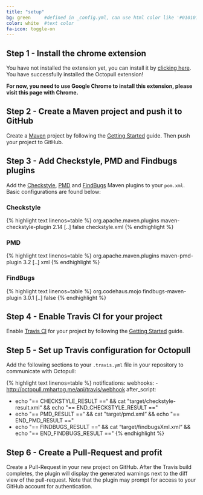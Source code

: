 ```yaml
---
title: "setup"
bg: green     #defined in _config.yml, can use html color like '#010101'
color: white  #text color
fa-icon: toggle-on
---
```


## Step 1 - Install the chrome extension

<p class="show-chrome">
	<span class="show-octopull-not-installed">
		You have not installed the extension yet, you can install it by <a href="#" class="btn" onclick="if(chrome) chrome.webstore.install();"><i class="fa fa-download"></i> clicking here</a>.
	</span>
	<span class="show-octopull-installed">
		You have successfully installed the Octopull extension!
	</span>
</p>

<p class="show-not-chrome">
	<b>For now, you need to use Google Chrome to install this extension, please visit this page with Chrome.</b>
</p>

## Step 2 - Create a Maven project and push it to GitHub

Create a [Maven](https://maven.apache.org/) project by following the [Getting Started](https://maven.apache.org/guides/getting-started/index.html) guide. Then push your project to GitHub.

## Step 3 - Add Checkstyle, PMD and Findbugs plugins

Add the [Checkstyle](https://maven.apache.org/plugins/maven-checkstyle-plugin/), [PMD](http://maven.apache.org/plugins/maven-pmd-plugin/) and [FindBugs](https://gleclaire.github.io/findbugs-maven-plugin/index.html) Maven plugins to your `pom.xml`. Basic configurations are found below:

### Checkstyle

{% highlight text linenos=table %}
<plugin>
 <groupId>org.apache.maven.plugins</groupId>
 <artifactId>maven-checkstyle-plugin</artifactId>
 <version>2.14</version>
 [..]
 <configuration>
   <failOnViolation>false</failOnViolation>
   <configLocation>checkstyle.xml</configLocation>
 </configuration>
</plugin>
{% endhighlight %}

### PMD

{% highlight text linenos=table %}
<plugin>
 <groupId>org.apache.maven.plugins</groupId>
 <artifactId>maven-pmd-plugin</artifactId>
 <version>3.2</version>
 [..]
 <configuration>
   <format>xml</format>
 </configuration>
</plugin>
{% endhighlight %}

### FindBugs

{% highlight text linenos=table %}
<plugin>
 <groupId>org.codehaus.mojo</groupId>
 <artifactId>findbugs-maven-plugin</artifactId>
 <version>3.0.1</version>
 [..]
 <configuration>
   <failOnError>false</failOnError>
 </configuration>
</plugin>
{% endhighlight %}

## Step 4 - Enable Travis CI for your project

Enable [Travis CI](https://travis-ci.com/) for your project by following the [Getting Started](http://docs.travis-ci.com/user/getting-started/) guide.

## Step 5 - Set up Travis configuration for Octopull

Add the following sections to your `.travis.yml` file in your repository to communicate with Octopull:

{% highlight text linenos=table %}
notifications:
  webhooks:
    - http://octopull.rmhartog.me/api/travis/webhook
after_script:
  - echo "== CHECKSTYLE_RESULT ==“ && cat "target/checkstyle-result.xml“ && echo "== END_CHECKSTYLE_RESULT =="
  - echo "== PMD_RESULT ==“ && cat "target/pmd.xml“ && echo "== END_PMD_RESULT =="
  - echo "== FINDBUGS_RESULT ==“ && cat “target/findbugsXml.xml“ && echo "== END_FINDBUGS_RESULT =="
{% endhighlight %}

## Step 6 - Create a Pull-Request and profit

Create a Pull-Request in your new project on GitHub. After the Travis build completes, the plugin will display the generated warnings next to the diff view of the pull-request. Note that the plugin may prompt for access to your GitHub account for authentication.